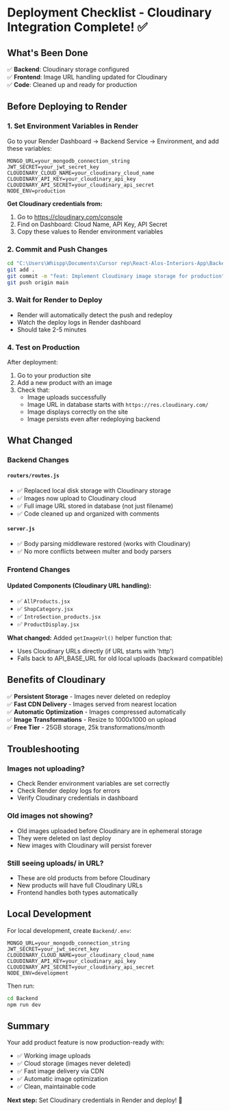 # Deployment Checklist - Cloudinary Integration Complete! ✅

## What's Been Done

✅ **Backend**: Cloudinary storage configured  
✅ **Frontend**: Image URL handling updated for Cloudinary  
✅ **Code**: Cleaned up and ready for production  

## Before Deploying to Render

### 1. Set Environment Variables in Render

Go to your Render Dashboard → Backend Service → Environment, and add these variables:

```
MONGO_URL=your_mongodb_connection_string
JWT_SECRET=your_jwt_secret_key
CLOUDINARY_CLOUD_NAME=your_cloudinary_cloud_name
CLOUDINARY_API_KEY=your_cloudinary_api_key
CLOUDINARY_API_SECRET=your_cloudinary_api_secret
NODE_ENV=production
```

**Get Cloudinary credentials from:**
1. Go to https://cloudinary.com/console
2. Find on Dashboard: Cloud Name, API Key, API Secret
3. Copy these values to Render environment variables

### 2. Commit and Push Changes

```bash
cd "C:\Users\Whispp\Documents\Cursor rep\React-Alos-Interiors-App\Backend"
git add .
git commit -m "feat: Implement Cloudinary image storage for production"
git push origin main
```

### 3. Wait for Render to Deploy

- Render will automatically detect the push and redeploy
- Watch the deploy logs in Render dashboard
- Should take 2-5 minutes

### 4. Test on Production

After deployment:
1. Go to your production site
2. Add a new product with an image
3. Check that:
   - Image uploads successfully
   - Image URL in database starts with `https://res.cloudinary.com/`
   - Image displays correctly on the site
   - Image persists even after redeploying backend

## What Changed

### Backend Changes

#### `routers/routes.js`
- ✅ Replaced local disk storage with Cloudinary storage
- ✅ Images now upload to Cloudinary cloud
- ✅ Full image URL stored in database (not just filename)
- ✅ Code cleaned up and organized with comments

#### `server.js`
- ✅ Body parsing middleware restored (works with Cloudinary)
- ✅ No more conflicts between multer and body parsers

### Frontend Changes

#### Updated Components (Cloudinary URL handling):
- ✅ `AllProducts.jsx`
- ✅ `ShopCategory.jsx`
- ✅ `IntroSection_products.jsx`
- ✅ `ProductDisplay.jsx`

**What changed:** Added `getImageUrl()` helper function that:
- Uses Cloudinary URLs directly (if URL starts with 'http')
- Falls back to API_BASE_URL for old local uploads (backward compatible)

## Benefits of Cloudinary

✅ **Persistent Storage** - Images never deleted on redeploy  
✅ **Fast CDN Delivery** - Images served from nearest location  
✅ **Automatic Optimization** - Images compressed automatically  
✅ **Image Transformations** - Resize to 1000x1000 on upload  
✅ **Free Tier** - 25GB storage, 25k transformations/month  

## Troubleshooting

### Images not uploading?
- Check Render environment variables are set correctly
- Check Render deploy logs for errors
- Verify Cloudinary credentials in dashboard

### Old images not showing?
- Old images uploaded before Cloudinary are in ephemeral storage
- They were deleted on last deploy
- New images with Cloudinary will persist forever

### Still seeing uploads/ in URL?
- These are old products from before Cloudinary
- New products will have full Cloudinary URLs
- Frontend handles both types automatically

## Local Development

For local development, create `Backend/.env`:

```env
MONGO_URL=your_mongodb_connection_string
JWT_SECRET=your_jwt_secret_key
CLOUDINARY_CLOUD_NAME=your_cloudinary_cloud_name
CLOUDINARY_API_KEY=your_cloudinary_api_key
CLOUDINARY_API_SECRET=your_cloudinary_api_secret
NODE_ENV=development
```

Then run:
```bash
cd Backend
npm run dev
```

## Summary

Your add product feature is now production-ready with:
- ✅ Working image uploads
- ✅ Cloud storage (images never deleted)
- ✅ Fast image delivery via CDN
- ✅ Automatic image optimization
- ✅ Clean, maintainable code

**Next step:** Set Cloudinary credentials in Render and deploy! 🚀

